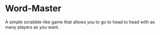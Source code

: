 # Word-Master
A simple scrabble-like game that allows you to go to head to head with as many players as you want.
